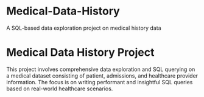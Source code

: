 # Medical-Data-History
A SQL-based data exploration project on medical history data

# Medical Data History Project

This project involves comprehensive data exploration and SQL querying on a medical dataset consisting of patient, admissions, and healthcare provider information. The focus is on writing performant and insightful SQL queries based on real-world healthcare scenarios.
